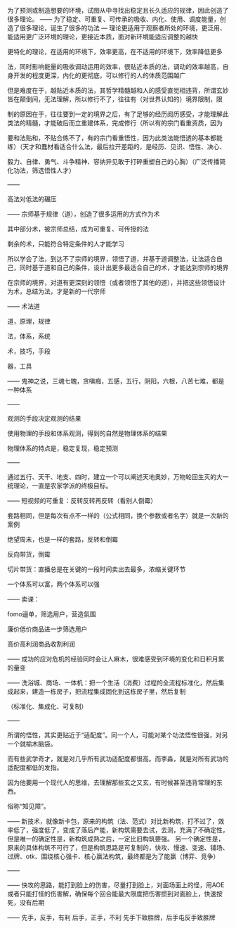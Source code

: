 为了预测或制造想要的环境，试图从中寻找出稳定且长久适应的规律，因此创造了很多理论。
——
为了稳定、可重复、可传承的吸收、内化、使用、调度能量，创造了很多理论，诞生了很多的功法
—
理论更适用于观察者所处的环境，更泛用、能适用更广泛环境的理论，更接近本质，面对新环境能适应调整的越快

更特化的理论，在适用的环境下，效率更高，在不适用的环境下，效率降低更多

法，同时影响能量的吸收调动运用的效率，很贴近本质的法，调动的效率越高，自身开发的程度更深，内化的更彻底，可以修行的人的体质范围越广

但是难度在于，越贴近本质的法，其哲学精髓越和人的感受直觉相违背，所谓玄妙皆在颠倒间，无法理解，所以修行不了，往往有（对世界认知的）境界限制，限

制的原因在于，往往要到一定的境界之后，有了足够的经历阅历感受，才能理解此类法的精髓，才能破后而立重建体系，完成修行（所以有的宗门看重资质，因为

要和法贴和，不贴合练不了，有的宗门看重悟性，因为此类法能悟透的基本都能练）（天才和蠢材看适合什么法，最后拉开差距的，是经历、见识、悟性、决心、

毅力、自律、勇气、斗争精神、容纳异见敢于打碎重塑自己的心胸）（广泛传播简化功法，筛选悟性人才）

——

高法对低法的碾压

——
宗师基于规律（道），创造了很多运用的方式作为术

其中部分术，被宗师总结，成为可重复、可传授的法

剩余的术，只能符合特定条件的人才能学习

所以学会了法，到达不了宗师的境界，领悟了道，并基于道调整法，让法适合自己，同时基于道和自己的条件，设计出更多最适合自己的术，才能达到宗师的境界

在宗师的境界，对道有更深刻的领悟（或者领悟了其他的道），并把这些领悟设计为术，总结为法，才是新的一代宗师

——
术法道

道，原理，规律

法，体系，系统

术，技巧，手段

器，工具

——
鬼神之说，三魂七魄，贪嗔痴，五感，五行，阴阳，六根，八苦七难，都是一种体系

——

观测的手段决定观测的结果

使用物理的手段和体系观测，得到的自然是物理体系的结果

物理体系的特点是，稳定复现，稳定预测

——

通过五行、天干、地支、四时，建立一个可以阐述天地奥妙，万物轮回生灭的大一统理论，一直是农家学派的终极目标。

——
短视频的可重复：反转反转再反转（看别人倒霉）

套路相同，但是每次有点不一样的（公式相同，换个参数或者名字）就是一次新的案例

绝望周末，也是一样的套路，反转和倒霉

反向带货，倒霉

切片带货：直播总是在关键的一段时间卖出去最多，浓缩关键环节

一个体系可以富，两个体系可以强

——
卖课：

fomo逼单，筛选用户，营造氛围

廉价低价商品进一步筛选用户

高价高利润商品收割利润

——
成功的应对危机的经验同时会让人麻木，很难感受到环境的变化和日积月累的量变

——
洗浴城、商场、一体机：把一个生活（消费）过程的全流程标准化，然后集成起来，建造一栋房子，把流程集成固化到这栋房子里，然后复制

（标准化、集成化、可复制）

——

所谓的悟性，其实更贴近于“适配度”。同一个人，可能对某个功法悟性很强，对另一个就榆木脑袋。

而有些武学奇才，就是对几乎所有武功适配度都很高。而李淼，就是对所有武功的适配度都低的发指。

因为他要用一个现代人的思维，去理解那些玄之又玄，有时候甚至违背常理的东西。

俗称“知见障”。

——
新技术，就像新卡包，原来的构筑（法、范式）对比新构筑，打不过了，效率低了，强度低了，变成了落后产能，新构筑需要去试，去测，充满了不确定性，但是唯一的确定性是，新构筑成熟之后，一定比旧构筑要强。
另一个确定性是，原来的具体构筑不可行了，但是构筑思路是可复制的，快攻、慢速、变速、铺场、过牌、otk、围绕核心强卡、核心赢法构筑，最终都是为了能赢（博弈、竞争）

——

——
快攻的思路，能打到脸上的伤害，尽量打到脸上，对面场面上的怪，用AOE或者只能打怪的伤害解，确保每个回合能最大限度把伤害掼到对面脸上，快速按死，没有后期

——
先手，反手，有利
后手，正手，不利
先手下致胜牌，后手屯反手致胜牌
